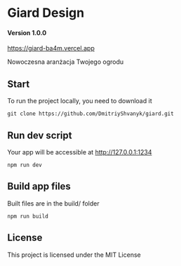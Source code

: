 # Giard Design

#### Version 1.0.0

https://giard-ba4m.vercel.app

Nowoczesna aranżacja Twojego ogrodu



## Start

To run the project locally, you need to download it

`git clone https://github.com/DmitriyShvanyk/giard.git`



## Run dev script

Your app will be accessible at http://127.0.0.1:1234

`npm run dev`



## Build app files

Built files are in the build/ folder

`npm run build`



## License

This project is licensed under the MIT License
